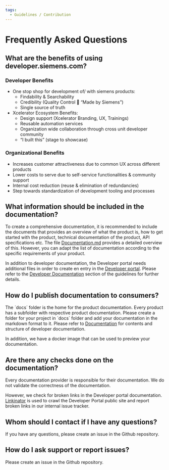 ```yaml
---
tags:
  - Guidelines / Contribution
---
```

# Frequently Asked Questions

<!-- markdownlint-disable MD026 -->
<!-- Disable Trailing punctuation in heading (This is an FAQ) -->

## What are the benefits of using developer.siemens.com?

### Developer Benefits

* One stop shop for development of/ with siemens products:
    * Findability & Searchability
    * Credibility (Quality Control  “Made by Siemens”)
    * Single source of truth
* Xcelerator Ecosystem Benefits:
    * Design support (Xcelerator Branding, UX, Trainings)
    * Reusable automation services
    * Organization wide collaboration through cross unit developer community
    * “I built this” (stage to showcase)

### Organizational Benefits

* Increases customer attractiveness due to common UX across different products
* Lower costs to serve due to self-service functionalities & community support
* Internal cost reduction (reuse & elimination of redundancies)
* Step towards standardization of development tooling and processes

## What information should be included in the documentation?

To create a comprehensive documentation, it is recommended to include the documents that provides an overview of what the product is, how to get started with the product, technical documentation of the product, API specifications etc. The file [Documentation.md](documentation.md) provides a detailed overview of this. However, you can adapt the list of documentation according to the specific requirements of your product.

In addition to developer documentation, the Developer portal needs additional files in order to create en entry in the [Developer portal](https://developer.siemens.com/). Please refer to the [Developer Documentation](./documentation.md#developer-documentation) section of the guidelines for further details.

## How do I publish documentation to consumers?

The ´docs´ folder is the home for the product documentation. Every product has a subfolder with respective product documentation. Please create a folder for your project in ´docs´ folder and add your documentation in the markdown format to it.
Please refer to [Documentation](./documentation.md) for contents and structure of developer documentation.

In addition, we have a docker image that can be used to preview your documentation.

## Are there any checks done on the documentation?

Every documentation provider is responsible for their documentation. We do not validate the correctness of the documentation.

However, we check for broken links in the Developer portal documentation. [Linkinator](https://github.com/JustinBeckwith/linkinator) is used to crawl the Developer Portal public site and report broken links in our internal issue tracker.

## Whom should I contact if I have any questions?

If you have any questions, please create an issue in the Github repository.

## How do I ask support or report issues?

Please create an issue in the Github repository.
